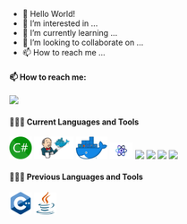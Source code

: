 - 👋 Hello World!
- 👀 I’m interested in ...
- 🌱 I’m currently learning ...
- 💞️ I’m looking to collaborate on ...
- 📫 How to reach me ...



#### 📫 How to reach me:   
  [<img src="https://img.icons8.com/color/48/000000/linkedin.png" width="3.5%"/>](https://www.linkedin.com/in/samira-maleki/)
  
#### 👨🏻‍💻 Current Languages and Tools
  <code><img height="40" src="https://raw.githubusercontent.com/github/explore/80688e429a7d4ef2fca1e82350fe8e3517d3494d/topics/csharp/csharp.png"></code>
  <code><img height="40" src="https://github.com/samiramaleki/samiramaleki/blob/Logos/Logos/Docker.Png"></code>
  <code><img height="40" src="https://github.com/samiramaleki/samiramaleki/blob/Logos/Logos/Docker1.Png"></code>
  <code><img height="30" src="https://github.com/samiramaleki/samiramaleki/blob/Logos/Logos/React.Png"></code>
  <code><img height="30" src="https://raw.githubusercontent.com/dereknguyen269/dereknguyen269/master/images/html.png"></code>
  <code><img height="30" src="https://raw.githubusercontent.com/dereknguyen269/dereknguyen269/master/images/css3.png"></code>
  <code><img height="30" src="https://raw.githubusercontent.com/dereknguyen269/dereknguyen269/master/images/js.png"></code>
  <code><img height="30" src="https://raw.githubusercontent.com/dereknguyen269/dereknguyen269/master/images/reactjs.png"></code>

#### 👨🏻‍💻 Previous Languages and Tools
  <code><img height="40" src="https://raw.githubusercontent.com/github/explore/80688e429a7d4ef2fca1e82350fe8e3517d3494d/topics/cpp/cpp.png"></code>
  <code><img height="40" src="https://raw.githubusercontent.com/github/explore/80688e429a7d4ef2fca1e82350fe8e3517d3494d/topics/java/java.png"></code>

